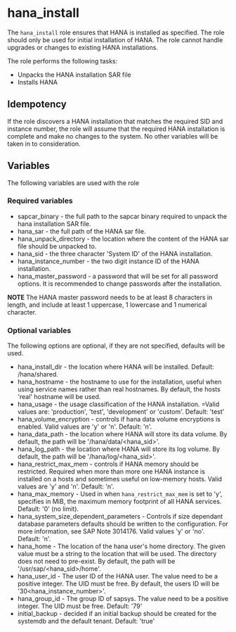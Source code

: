 # hana_install

The `hana_install` role ensures that HANA is installed as specified.  The role
should only be used for initial installation of HANA.  The role cannot handle
upgrades or changes to existing HANA installations.

The role performs the following tasks:

* Unpacks the HANA installation SAR file
* Installs HANA

## Idempotency

If the role discovers a HANA installation that matches the required SID and
instance number, the role will assume that the required HANA installation is
complete and make no changes to the system.  No other variables will be taken
in to consideration.

## Variables

The following variables are used with the role

### Required variables

* sapcar_binary - the full path to the sapcar binary required to unpack the
  hana installation SAR file.
* hana_sar - the full path of the HANA sar file.
* hana_unpack_directory - the location where the content of the HANA
  sar file should be unpacked to.
* hana_sid - the three character 'System ID' of the HANA installation.
* hana_instance_number - the two digit instance ID of the HANA installation.
* hana_master_password - a password that will be set for all password options.
  It is recommended to change passwords after the installation.

**NOTE** The HANA master password needs to be at least 8 characters in length,
and include at least 1 uppercase, 1 lowercase and 1 numerical character.

### Optional variables

The following options are optional, if they are not specified, defaults will be
used.

* hana_install_dir - the location where HANA will be installed. Default:
  /hana/shared.
* hana_hostname - the hostname to use for the installation, useful when using
  service names rather than real hostnames. By default, the hosts 'real'
  hostname will be used.
* hana_usage - the usage classification of the HANA installation. =Valid values
  are: 'production', 'test', 'development' or 'custom'. Default: 'test'
* hana_volume_encryption - controls if hana data volume encryptions is enabled.
  Valid values are 'y' or 'n'. Default: 'n'.
* hana_data_path - the location where HANA will store its data volume. By
  default, the path will be '/hana/data/\<hana_sid\>'.
* hana_log_path - the location where HANA will store its log volume. By
  default, the path will be '/hana/log/\<hana_sid\>'.
* hana_restrict_max_mem - controls if HANA memory should be restricted.
  Required when more than more one HANA instance is installed on a hosts and
  sometimes useful on low-memory hosts. Valid values are 'y' and 'n'. Default:
  'n'.
* hana_max_memory - Used in when `hana_restrict_max_mem` is set to 'y', specifies
  in MiB, the maximum memory footprint of all HANA services. Default: '0' (no
  limit).
* hana_system_size_dependent_parameters - Controls if size dependant database
  parameters defaults should be written to the configuration. For more
  information, see SAP Note 3014176. Valid values 'y' or 'no'. Default: 'n'.
* hana_home - The location of the hana user's home directory.  The given value
  must be a string to the location that will be used.  The directory does not
  need to pre-exist. By default, the path will be '/usr/sap/\<hana_sid\>/home'.
* hana_user_id - The user ID of the HANA user. The value need to be a positive
  integer.  The UID must be free.  By default, the users ID will be
  '30\<hana_instance_number\>'.
* hana_group_id - The group ID of sapsys.  The value need to be a positive
  integer.  The UID must be free.  Default: '79'
* initial_backup - decided if an initial backup should be created for the
  systemdb and the default tenant. Default: 'true'
